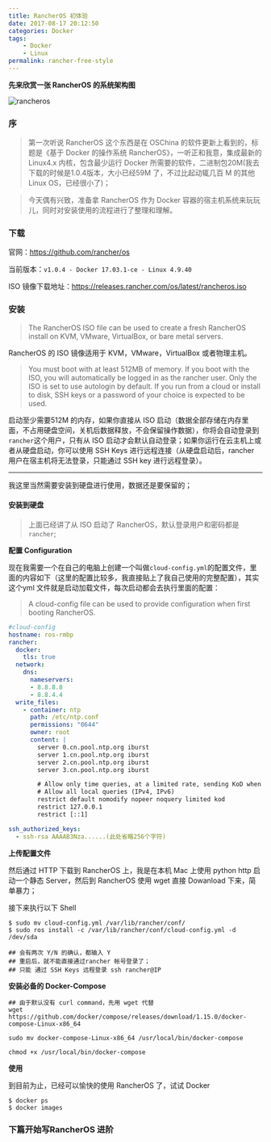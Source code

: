 ```yaml
---
title: RancherOS 初体验
date: 2017-08-17 20:12:50
categories: Docker
tags: 
	- Docker
	- Linux
permalink: rancher-free-style
---
```


**先来欣赏一张 RancherOS 的系统架构图**

![rancheros](https://github.com/rancher/os/blob/master/docs/rancheros.png?raw=true)

### 序

> 第一次听说 RancherOS 这个东西是在 OSChina 的软件更新上看到的，标题是《基于 Docker 的操作系统 RancherOS》，一听正和我意，集成最新的 Linux4.x 内核，包含最少运行 Docker 所需要的软件，二进制包20M(我去下载的时候是1.0.4版本，大小已经59M 了，不过比起动辄几百 M 的其他 Linux OS，已经很小了)；
    
> 今天偶有兴致，准备拿 RancherOS 作为 Docker 容器的宿主机系统来玩玩儿，同时对安装使用的流程进行了整理和理解。

<!-- more -->

### 下载

官网：https://github.com/rancher/os

当前版本：`v1.0.4 - Docker 17.03.1-ce - Linux 4.9.40`

ISO 镜像下载地址：https://releases.rancher.com/os/latest/rancheros.iso

### 安装

> The RancherOS ISO file can be used to create a fresh RancherOS install on KVM, VMware, VirtualBox, or bare metal servers. 

RancherOS 的 ISO 镜像适用于 KVM，VMware，VirtualBox 或者物理主机。

> You must boot with at least 512MB of memory. If you boot with the ISO, you will automatically be logged in as the rancher user. Only the ISO is set to use autologin by default. If you run from a cloud or install to disk, SSH keys or a password of your choice is expected to be used.

启动至少需要512M 的内存，如果你直接从 ISO 启动（数据全部存储在内存里面，不占用硬盘空间，关机后数据释放，不会保留操作数据），你将会自动登录到`rancher`这个用户，只有从 ISO 启动才会默认自动登录；如果你运行在云主机上或者从硬盘启动，你可以使用 SSH Keys 进行远程连接（从硬盘启动后，rancher 用户在宿主机将无法登录，只能通过 SSH key 进行远程登录）。

---

我这里当然需要安装到硬盘进行使用，数据还是要保留的；

#### 安装到硬盘

> 上面已经讲了从 ISO 启动了 RancherOS，默认登录用户和密码都是`rancher`;

**配置 Configuration**

现在我需要一个在自己的电脑上创建一个叫做`cloud-config.yml`的配置文件，里面的内容如下（这里的配置比较多，我直接贴上了我自己使用的完整配置），其实这个yml 文件就是启动加载文件，每次启动都会去执行里面的配置：

> A cloud-config file can be used to provide configuration when first booting RancherOS.

```yml
#cloud-config
hostname: ros-rmbp
rancher:
  docker:
    tls: true
  network:
    dns:
      nameservers:
      - 8.8.8.8
      - 8.8.4.4
  write_files:
    - container: ntp
      path: /etc/ntp.conf
      permissions: "0644"
      owner: root
      content: |
        server 0.cn.pool.ntp.org iburst
        server 1.cn.pool.ntp.org iburst
        server 2.cn.pool.ntp.org iburst
        server 3.cn.pool.ntp.org iburst

        # Allow only time queries, at a limited rate, sending KoD when in excess.
        # Allow all local queries (IPv4, IPv6)
        restrict default nomodify nopeer noquery limited kod
        restrict 127.0.0.1
        restrict [::1]

ssh_authorized_keys:
  - ssh-rsa AAAAB3Nza......(此处省略256个字符)
```

**上传配置文件**

然后通过 HTTP 下载到 RancherOS 上，我是在本机 Mac 上使用 python http 启动一个静态 Server，然后到 RancherOS 使用 wget 直接 Dowanload 下来，简单暴力；

接下来执行以下 Shell

```
$ sudo mv cloud-config.yml /var/lib/rancher/conf/
$ sudo ros install -c /var/lib/rancher/conf/cloud-config.yml -d /dev/sda

## 会有两次 Y/N 的确认，都输入 Y
## 重启后，就不能直接通过rancher 帐号登录了；
## 只能 通过 SSH Keys 远程登录 ssh rancher@IP
```
**安装必备的 Docker-Compose**

```
## 由于默认没有 curl command，先用 wget 代替
wget https://github.com/docker/compose/releases/download/1.15.0/docker-compose-Linux-x86_64

sudo mv docker-compose-Linux-x86_64 /usr/local/bin/docker-compose

chmod +x /usr/local/bin/docker-compose
```
**使用**

到目前为止，已经可以愉快的使用 RancherOS 了，试试 Docker

```
$ docker ps 
$ docker images
```

### 下篇开始写RancherOS 进阶


